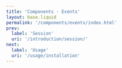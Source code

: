```yaml
---
title: 'Components - Events'
layout: base.liquid
permalink: '/components/events/index.html'
prev:
  label: 'Session'
  uri: '/introduction/session/'
next:
  label: 'Usage'
  uri: '/usage/installation'
---
```

